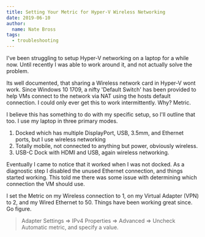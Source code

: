 ```yaml
---
title: Setting Your Metric for Hyper-V Wireless Networking 
date: 2019-06-10
author: 
  name: Nate Bross
tags: 
  - troubleshooting
---
```

I've been struggling to setup Hyper-V networking on a laptop for a while now. Until recently I was able to work around it, and not actually solve the problem.

Its well documented, that sharing a Wireless network card in Hyper-V wont work. Since Windows 10 1709, a nifty 'Default Switch' has been provided to help VMs connect to the network via NAT using the hosts default connection. I could only ever get this to work intermittently. Why? Metric.

I believe this has something to do with my specific setup, so I'll outline that too. I use my laptop in three primary modes. 

1. Docked which has multiple DisplayPort, USB, 3.5mm, and Ethernet ports, but I use wireless networking
2. Totally mobile, not connected to anything but power, obviously wireless.
3. USB-C Dock with HDMI and USB, again wireless networking.

Eventually I came to notice that it worked when I was not docked. As a diagnostic step I disabled the unused Ethernet connection, and things started working. This told me there was some issue with determining which connection the VM should use.

I set the Metric on my Wireless connection to 1, on my Virtual Adapter (VPN) to 2, and my Wired Ethernet to 50. Things have been working great since. Go figure.

> Adapter Settings => IPv4 Properties => Advanced => Uncheck Automatic metric, and specify a value. 

<content-image 
  src="blog/2019/network-metric.png"
  alt="Windows network metric settings panel"></content-image>